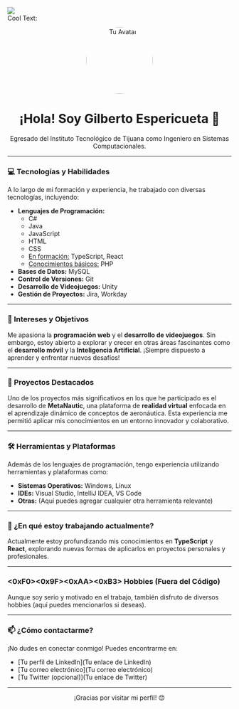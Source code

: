 ![](https://images.cooltext.com/5548434.png)
<br>
<a href="http://cooltext.com" target="_top"><img src="https://cooltext.com/images/ct_pixel.gif" width="70" height="15" alt="Cool Text: Logo and Graphics Generator" border="0" /></a>


<div align="center">
  <img src="https://avatars.githubusercontent.com/tu_nombre_de_usuario?size=200" alt="Tu Avatar" width="150" height="150" style="border-radius: 50%;">
  <br>
  <h1>¡Hola! Soy Gilberto Espericueta 👋</h1>
  <p>Egresado del Instituto Tecnológico de Tijuana como Ingeniero en Sistemas Computacionales.</p>
</div>

---

### 💻 Tecnologías y Habilidades

A lo largo de mi formación y experiencia, he trabajado con diversas tecnologías, incluyendo:

* **Lenguajes de Programación:**
    * C#
    * Java
    * JavaScript
    * HTML
    * CSS
    * <ins>En formación:</ins> TypeScript, React
    * <ins>Conocimientos básicos:</ins> PHP
* **Bases de Datos:** MySQL
* **Control de Versiones:** Git
* **Desarrollo de Videojuegos:** Unity
* **Gestión de Proyectos:** Jira, Workday

---

### 🌱 Intereses y Objetivos

Me apasiona la **programación web** y el **desarrollo de videojuegos**. Sin embargo, estoy abierto a explorar y crecer en otras áreas fascinantes como el **desarrollo móvil** y la **Inteligencia Artificial**. ¡Siempre dispuesto a aprender y enfrentar nuevos desafíos!

---

### 🚀 Proyectos Destacados

Uno de los proyectos más significativos en los que he participado es el desarrollo de **MetaNautic**, una plataforma de **realidad virtual** enfocada en el aprendizaje dinámico de conceptos de aeronáutica. Esta experiencia me permitió aplicar mis conocimientos en un entorno innovador y colaborativo.

---

### 🛠️ Herramientas y Plataformas

Además de los lenguajes de programación, tengo experiencia utilizando herramientas y plataformas como:

* **Sistemas Operativos:** Windows, Linux
* **IDEs:** Visual Studio, IntelliJ IDEA, VS Code
* **Otras:** (Aquí puedes agregar cualquier otra herramienta relevante)

---

### 💼 ¿En qué estoy trabajando actualmente?

Actualmente estoy profundizando mis conocimientos en **TypeScript** y **React**, explorando nuevas formas de aplicarlos en proyectos personales y profesionales.

---

### <0xF0><0x9F><0xAA><0xB3> Hobbies (Fuera del Código)

Aunque soy serio y motivado en el trabajo, también disfruto de diversos hobbies (aquí puedes mencionarlos si deseas).

---

### 📫 ¿Cómo contactarme?

¡No dudes en conectar conmigo! Puedes encontrarme en:

* [Tu perfil de LinkedIn](Tu enlace de LinkedIn)
* [Tu correo electrónico](Tu correo electrónico)
* [Tu Twitter (opcional)](Tu enlace de Twitter)

---

<div align="center">
  ¡Gracias por visitar mi perfil! 😊
</div>

